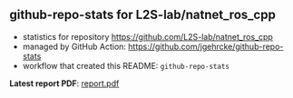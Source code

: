 ## github-repo-stats for L2S-lab/natnet_ros_cpp

- statistics for repository https://github.com/L2S-lab/natnet_ros_cpp
- managed by GitHub Action: https://github.com/jgehrcke/github-repo-stats
- workflow that created this README: `github-repo-stats`

**Latest report PDF**: [report.pdf](https://github.com/L2S-lab/natnet_ros_cpp/raw/github-repo-stats/L2S-lab/natnet_ros_cpp/latest-report/report.pdf)

